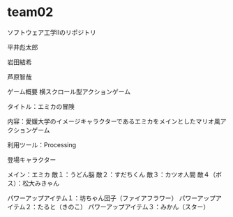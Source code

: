 # team02
ソフトウェア工学Ⅱのリポジトリ

平井彪太郎  

岩田結希  

芦原智哉

ゲーム概要
横スクロール型アクションゲーム

タイトル：エミカの冒険

内容：愛媛大学のイメージキャラクターであるエミカをメインとしたマリオ風アクションゲーム

利用ツール：Processing

登場キャラクター

メイン：エミカ
敵１：うどん脳
敵２：すだちくん
敵３：カツオ人間
敵４（ボス）：松大みきゃん

パワーアップアイテム１：坊ちゃん団子（ファイアフラワー）
パワーアップアイテム２：たると（きのこ）
パワーアップアイテム３：みかん（スター）



